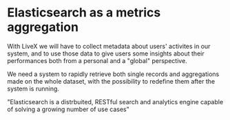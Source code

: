 # Elasticsearch as a metrics aggregation

With LiveX we will have to collect metadata about users'
activites in our system, and to use those data to give users
some insights about their performances both from a personal
and a "global" perspective.

We need a system to rapidly retrieve both single records and
aggregations made on the whole dataset, with the possibility
to redefine them after the system is running.

"Elasticsearch is a distrbuited, RESTful search and
analytics engine capable of solving a growing number
of use cases"
